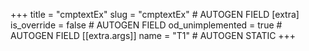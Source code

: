 +++
title = "cmptextEx"
slug = "cmptextEx" # AUTOGEN FIELD
[extra]
is_override = false # AUTOGEN FIELD
od_unimplemented = true # AUTOGEN FIELD
[[extra.args]]
name = "T1" # AUTOGEN STATIC
+++